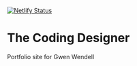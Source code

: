 [![Netlify Status](https://api.netlify.com/api/v1/badges/d2cae880-986e-4637-9f55-fd9278009ece/deploy-status)](https://app.netlify.com/sites/thecodingdesigner/deploys)

# The Coding Designer

Portfolio site for Gwen Wendell
